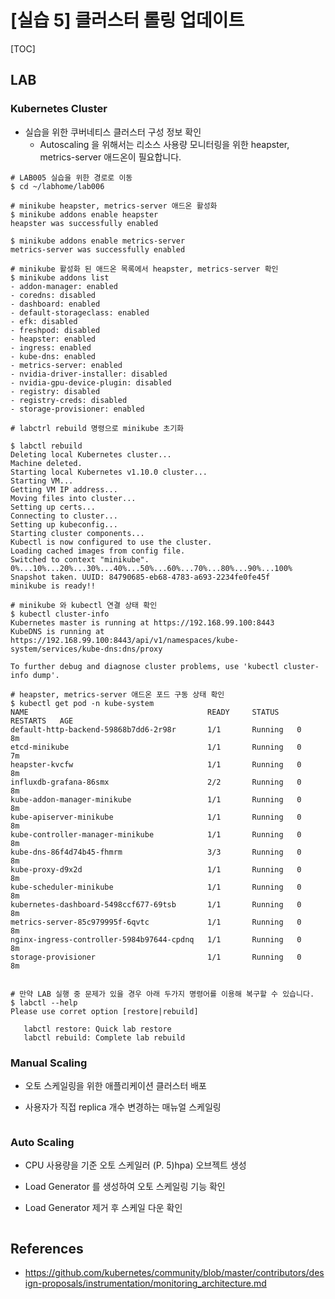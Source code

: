# [실습 5] 클러스터 롤링 업데이트

[TOC]

## LAB

### Kubernetes Cluster

- 실습을 위한 쿠버네티스 클러스터 구성 정보 확인
  - Autoscaling 을 위해서는 리소스 사용량 모니터링을 위한 heapster, metrics-server 애드온이 필요합니다.

```shell
# LAB005 실습을 위한 경로로 이동
$ cd ~/labhome/lab006

# minikube heapster, metrics-server 애드온 활성화
$ minikube addons enable heapster
heapster was successfully enabled

$ minikube addons enable metrics-server
metrics-server was successfully enabled

# minikube 활성화 된 애드온 목록에서 heapster, metrics-server 확인
$ minikube addons list
- addon-manager: enabled
- coredns: disabled
- dashboard: enabled
- default-storageclass: enabled
- efk: disabled
- freshpod: disabled
- heapster: enabled
- ingress: enabled
- kube-dns: enabled
- metrics-server: enabled
- nvidia-driver-installer: disabled
- nvidia-gpu-device-plugin: disabled
- registry: disabled
- registry-creds: disabled
- storage-provisioner: enabled

# labctrl rebuild 명령으로 minikube 초기화

$ labctl rebuild
Deleting local Kubernetes cluster...
Machine deleted.
Starting local Kubernetes v1.10.0 cluster...
Starting VM...
Getting VM IP address...
Moving files into cluster...
Setting up certs...
Connecting to cluster...
Setting up kubeconfig...
Starting cluster components...
Kubectl is now configured to use the cluster.
Loading cached images from config file.
Switched to context "minikube".
0%...10%...20%...30%...40%...50%...60%...70%...80%...90%...100%
Snapshot taken. UUID: 84790685-eb68-4783-a693-2234fe0fe45f
minikube is ready!!

# minikube 와 kubectl 연결 상태 확인
$ kubectl cluster-info 
Kubernetes master is running at https://192.168.99.100:8443
KubeDNS is running at https://192.168.99.100:8443/api/v1/namespaces/kube-system/services/kube-dns:dns/proxy

To further debug and diagnose cluster problems, use 'kubectl cluster-info dump'.

# heapster, metrics-server 애드온 포드 구동 상태 확인
$ kubectl get pod -n kube-system
NAME                                        READY     STATUS    RESTARTS   AGE
default-http-backend-59868b7dd6-2r98r       1/1       Running   0          8m
etcd-minikube                               1/1       Running   0          7m
heapster-kvcfw                              1/1       Running   0          8m
influxdb-grafana-86smx                      2/2       Running   0          8m
kube-addon-manager-minikube                 1/1       Running   0          8m
kube-apiserver-minikube                     1/1       Running   0          8m
kube-controller-manager-minikube            1/1       Running   0          8m
kube-dns-86f4d74b45-fhmrm                   3/3       Running   0          8m
kube-proxy-d9x2d                            1/1       Running   0          8m
kube-scheduler-minikube                     1/1       Running   0          8m
kubernetes-dashboard-5498ccf677-69tsb       1/1       Running   0          8m
metrics-server-85c979995f-6qvtc             1/1       Running   0          8m
nginx-ingress-controller-5984b97644-cpdnq   1/1       Running   0          8m
storage-provisioner                         1/1       Running   0          8m


# 만약 LAB 실행 중 문제가 있을 경우 아래 두가지 명령어를 이용해 복구할 수 있습니다.
$ labctl --help
Please use corret option [restore|rebuild]

   labctl restore: Quick lab restore
   labctl rebuild: Complete lab rebuild
```



### Manual Scaling

- 오토 스케일링을 위한 애플리케이션 클러스터 배포

- 사용자가 직접 replica 개수 변경하는 매뉴얼 스케일링

```shell

```





### Auto Scaling

- CPU 사용량을 기준 오토 스케일러 (P. 5)hpa) 오브젝트 생성

- Load Generator 를 생성하여 오토 스케일링 기능 확인

- Load Generator 제거 후 스케일 다운 확인

```shell

```



## References

* https://github.com/kubernetes/community/blob/master/contributors/design-proposals/instrumentation/monitoring_architecture.md